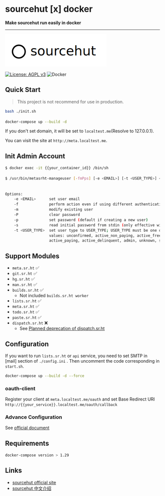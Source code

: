 # sourcehut  [x]  docker
**Make sourcehut run easily in docker**

---

![sourcehut.png](sourcehut.png)

[![License: AGPL v3](https://img.shields.io/badge/License-AGPL%20v3-blue.svg)](https://www.gnu.org/licenses/agpl-3.0)
![Docker](https://img.shields.io/badge/%F0%9F%90%8B%20-docker-blue)

## Quick Start
> This project is not recommend for use in production.

```bash
bash ./init.sh

docker-compose up --build -d
```
If you don't set domain, it will be set to `localtest.me`(Resolve to 127.0.0.1).

You can visit the site at `http://meta.localtest.me`.

## Init Admin Account

```bash
$ docker exec -it {{your_container_id}} /bin/sh

$ /usr/bin/metasrht-manageuser [-fmPps] [-e <EMAIL>] [-t <USER_TYPE>] <USERNAME>


Options:
    -e <EMAIL>      set user email
    -f              perform action even if using different authentication method
    -m              modify existing user
    -P              clear password
    -p              set password (default if creating a new user)
    -s              read initial password from stdin (only effective with -p)
    -t <USER_TYPE>  set user type to USER_TYPE; USER_TYPE must be one of these
                    values: unconfirmed, active_non_paying, active_free,
                    active_paying, active_delinquent, admin, unknown, suspended
````
## Support Modules

- `meta.sr.ht` ✅
- `git.sr.ht` ✅
- `hg.sr.ht` ✅
- `man.sr.ht` ✅
- `builds.sr.ht` ✅
    - Not included `builds.sr.ht worker`
- `lists.sr.ht` ✅
- `meta.sr.ht` ✅
- `todo.sr.ht`  ✅
- `paste.sr.ht` ✅
- `dispatch.sr.ht` ❌
    - See  [Planned deprecation of dispatch.sr.ht](https://sourcehut.org/blog/2022-08-01-dispatch-deprecation-plans/)

##  Configuration

If you  want to run `lists.sr.ht` or `api` service, you need to set SMTP in [mail] section of `./config.ini` .
Then uncomment the code corresponding in `start.sh`.

```bash
docker-compose up --build -d --force

```

### oauth-client
Register your client at `meta.localtest.me/oauth`
and set  Base Redirect URI `http://{{your_service}}.localtest.me/oauth/callback`


### Advance Configuration
See [official document](https://man.sr.ht/configuration.md)


## Requirements

```bash
docker-compose version > 1.29
```

## Links 
-  [sourcehut official site](https://sourcehut.org/)
-  [sourcehut 中文介绍]( https://ulyc.github.io/2022/08/10/sourcehut-the-hackers-forge/)
